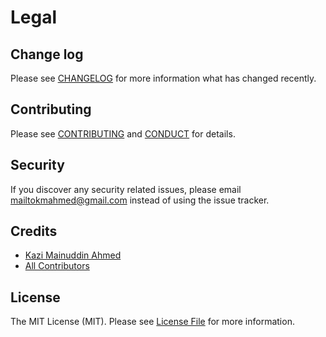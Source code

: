 # Legal

## Change log

Please see [CHANGELOG](https://github.com/tzsk/payu/blob/master/CHANGELOG.md) for more information what has changed recently.

## Contributing

Please see [CONTRIBUTING](https://github.com/tzsk/payu/blob/master/CONTRIBUTING.md) and [CONDUCT](https://github.com/tzsk/payu/blob/master/CONDUCT.md) for details.

## Security

If you discover any security related issues, please email mailtokmahmed@gmail.com instead of using the issue tracker.

## Credits

- [Kazi Mainuddin Ahmed](https://github.com/tzsk)
- [All Contributors](https://github.com/tzsk/payu/contributors)

## License

The MIT License (MIT). Please see [License File](https://github.com/tzsk/payu/blob/master/LICENSE.md) for more information.